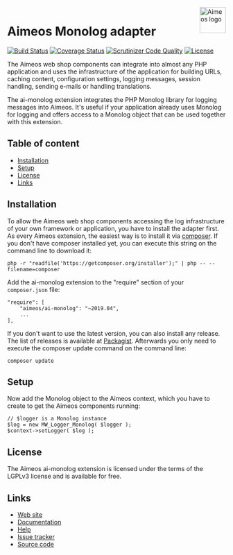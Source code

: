 <a href="https://aimeos.org/">
    <img src="https://aimeos.org/fileadmin/template/icons/logo.png" alt="Aimeos logo" title="Aimeos" align="right" height="60" />
</a>

# Aimeos Monolog adapter

[![Build Status](https://travis-ci.org/aimeos/ai-monolog.svg)](https://travis-ci.org/aimeos/ai-monolog)
[![Coverage Status](https://coveralls.io/repos/aimeos/ai-monolog/badge.svg?branch=master)](https://coveralls.io/r/aimeos/ai-monolog?branch=master)
[![Scrutinizer Code Quality](https://scrutinizer-ci.com/g/aimeos/ai-monolog/badges/quality-score.png?b=master)](https://scrutinizer-ci.com/g/aimeos/ai-monolog/?branch=master)
[![License](https://poser.pugx.org/aimeos/ai-monolog/license.svg)](https://packagist.org/packages/aimeos/ai-monolog)

The Aimeos web shop components can integrate into almost any PHP application and uses the infrastructure of the application for building URLs, caching content, configuration settings, logging messages, session handling, sending e-mails or handling translations.

The ai-monolog extension integrates the PHP Monolog library for logging messages into Aimeos. It's useful if your application already uses Monolog for logging and offers access to a Monolog object that can be used together with this extension.

## Table of content

- [Installation](#installation)
- [Setup](#setup)
- [License](#license)
- [Links](#links)

## Installation

To allow the Aimeos web shop components accessing the log infrastructure of your own framework or application, you have to install the adapter first. As every Aimeos extension, the easiest way is to install it via [composer](https://getcomposer.org/). If you don't have composer installed yet, you can execute this string on the command line to download it:
```
php -r "readfile('https://getcomposer.org/installer');" | php -- --filename=composer
```

Add the ai-monolog extension to the "require" section of your ```composer.json``` file:
```
"require": [
    "aimeos/ai-monolog": "~2019.04",
    ...
],
```
If you don't want to use the latest version, you can also install any release. The list of releases is available at [Packagist](https://packagist.org/packages/aimeos/ai-monolog). Afterwards you only need to execute the composer update command on the command line:
```
composer update
```

## Setup

Now add the Monolog object to the Aimeos context, which you have to create to get the Aimeos components running:
```
// $logger is a Monolog instance
$log = new MW_Logger_Monolog( $logger );
$context->setLogger( $log );
```

## License

The Aimeos ai-monolog extension is licensed under the terms of the LGPLv3 license and is available for free.

## Links

* [Web site](https://aimeos.org/)
* [Documentation](https://aimeos.org/docs)
* [Help](https://aimeos.org/help)
* [Issue tracker](https://github.com/aimeos/ai-monolog/issues)
* [Source code](https://github.com/aimeos/ai-monolog)
